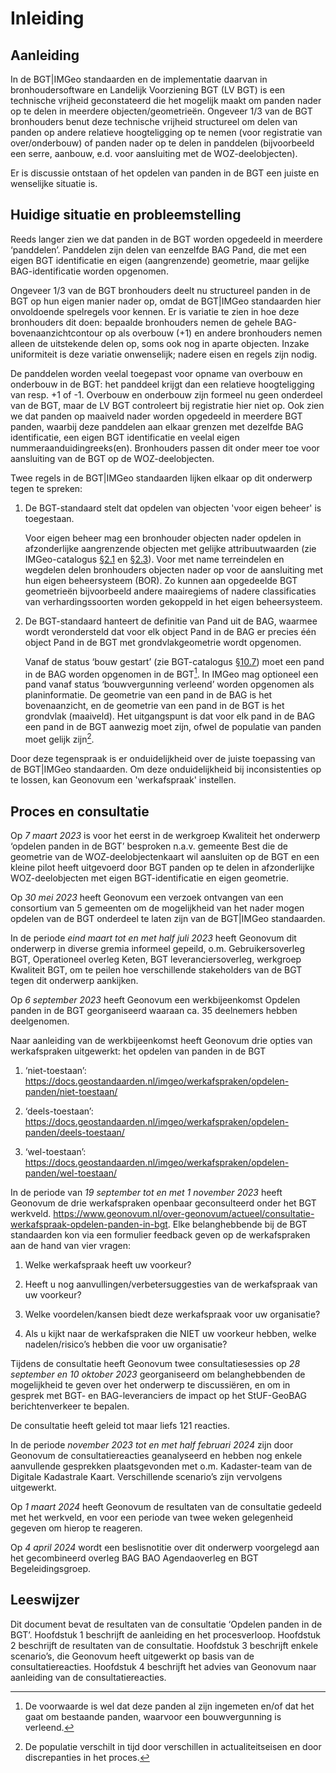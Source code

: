 # Inleiding

## Aanleiding

In de BGT\|IMGeo standaarden en de implementatie daarvan in bronhoudersoftware
en Landelijk Voorziening BGT (LV BGT) is een technische vrijheid geconstateerd
die het mogelijk maakt om panden nader op te delen in meerdere
objecten/geometrieën. Ongeveer 1/3 van de BGT bronhouders benut deze technische
vrijheid structureel om delen van panden op andere relatieve hoogteligging op te
nemen (voor registratie van over/onderbouw) of panden nader op te delen in
panddelen (bijvoorbeeld een serre, aanbouw, e.d. voor aansluiting met de
WOZ-deelobjecten).

Er is discussie ontstaan of het opdelen van panden in de BGT een juiste en
wenselijke situatie is.

## Huidige situatie en probleemstelling

Reeds langer zien we dat panden in de BGT worden opgedeeld in meerdere
‘panddelen’. Panddelen zijn delen van eenzelfde BAG Pand, die met een eigen BGT
identificatie en eigen (aangrenzende) geometrie, maar gelijke BAG-identificatie
worden opgenomen.

Ongeveer 1/3 van de BGT bronhouders deelt nu structureel panden in de BGT op hun
eigen manier nader op, omdat de BGT\|IMGeo standaarden hier onvoldoende
spelregels voor kennen. Er is variatie te zien in hoe deze bronhouders dit doen:
bepaalde bronhouders nemen de gehele BAG-bovenaanzichtcontour op als overbouw
(+1) en andere bronhouders nemen alleen de uitstekende delen op, soms ook nog in
aparte objecten. Inzake uniformiteit is deze variatie onwenselijk; nadere eisen
en regels zijn nodig.

De panddelen worden veelal toegepast voor opname van overbouw en onderbouw in de
BGT: het panddeel krijgt dan een relatieve hoogteligging van resp. +1 of -1.
Overbouw en onderbouw zijn formeel nu geen onderdeel van de BGT, maar de LV BGT
controleert bij registratie hier niet op. Ook zien we dat panden op maaiveld
nader worden opgedeeld in meerdere BGT panden, waarbij deze panddelen aan elkaar
grenzen met dezelfde BAG identificatie, een eigen BGT identificatie en veelal
eigen nummeraanduidingreeks(en). Bronhouders passen dit onder meer toe voor
aansluiting van de BGT op de WOZ-deelobjecten.

Twee regels in de BGT\|IMGeo standaarden lijken elkaar op dit onderwerp tegen te
spreken:

1.  De BGT-standaard stelt dat opdelen van objecten 'voor eigen beheer' is
    toegestaan.

    Voor eigen beheer mag een bronhouder objecten nader opdelen in afzonderlijke
    aangrenzende objecten met gelijke attribuutwaarden (zie IMGeo-catalogus
    [§2.1](https://docs.geostandaarden.nl/imgeo/catalogus/imgeo/#plus-en-beheertopografie)
    en
    [§2.3](https://docs.geostandaarden.nl/imgeo/catalogus/imgeo/#imgeo-objecten-in-de-bgt)).
    Voor met name terreindelen en wegdelen delen bronhouders objecten nader op
    voor de aansluiting met hun eigen beheersysteem (BOR). Zo kunnen aan
    opgedeelde BGT geometrieën bijvoorbeeld andere maairegiems of nadere
    classificaties van verhardingssoorten worden gekoppeld in het eigen
    beheersysteem.

2.  De BGT-standaard hanteert de definitie van Pand uit de BAG, waarmee wordt
    verondersteld dat voor elk object Pand in de BAG er precies één object Pand
    in de BGT met grondvlakgeometrie wordt opgenomen.

    Vanaf de status ‘bouw gestart’ (zie BGT-catalogus
    [§10.7](https://docs.geostandaarden.nl/imgeo/catalogus/bgt/#objectafbakening-pand-panddelen))
    moet een pand in de BAG worden opgenomen in de BGT[^1]. In IMGeo mag
    optioneel een pand vanaf status ‘bouwvergunning verleend’ worden opgenomen
    als planinformatie. De geometrie van een pand in de BAG is het
    bovenaanzicht, en de geometrie van een pand in de BGT is het grondvlak
    (maaiveld). Het uitgangspunt is dat voor elk pand in de BAG een pand in de
    BGT aanwezig moet zijn, ofwel de populatie van panden moet gelijk zijn[^2].

[^1]: De voorwaarde is wel dat deze panden al zijn ingemeten en/of dat het gaat om
    bestaande panden, waarvoor een bouwvergunning is verleend.

[^2]: De populatie verschilt in tijd door verschillen in actualiteitseisen en door
    discrepanties in het proces.

Door deze tegenspraak is er onduidelijkheid over de juiste toepassing van de
BGT\|IMGeo standaarden. Om deze onduidelijkheid bij inconsistenties op te
lossen, kan Geonovum een 'werkafspraak' instellen.

## Proces en consultatie

Op *7 maart 2023* is voor het eerst in de werkgroep Kwaliteit het onderwerp
‘opdelen panden in de BGT’ besproken n.a.v. gemeente Best die de geometrie van
de WOZ-deelobjectenkaart wil aansluiten op de BGT en een kleine pilot heeft
uitgevoerd door BGT panden op te delen in afzonderlijke WOZ-deelobjecten met
eigen BGT-identificatie en eigen geometrie.

Op *30 mei 2023* heeft Geonovum een verzoek ontvangen van een consortium van 5
gemeenten om de mogelijkheid van het nader mogen opdelen van de BGT onderdeel te
laten zijn van de BGT\|IMGeo standaarden.

In de periode *eind maart tot en met half juli 2023* heeft Geonovum dit
onderwerp in diverse gremia informeel gepeild, o.m. Gebruikersoverleg BGT,
Operationeel overleg Keten, BGT leveranciersoverleg, werkgroep Kwaliteit BGT, om
te peilen hoe verschillende stakeholders van de BGT tegen dit onderwerp
aankijken.

Op *6 september 2023* heeft Geonovum een werkbijeenkomst Opdelen panden in de
BGT georganiseerd waaraan ca. 35 deelnemers hebben deelgenomen.

Naar aanleiding van de werkbijeenkomst heeft Geonovum drie opties van
werkafspraken uitgewerkt: het opdelen van panden in de BGT

1.  ‘niet-toestaan’:
    <https://docs.geostandaarden.nl/imgeo/werkafspraken/opdelen-panden/niet-toestaan/>

2.  ‘deels-toestaan’:
    <https://docs.geostandaarden.nl/imgeo/werkafspraken/opdelen-panden/deels-toestaan/>

3.  ‘wel-toestaan’:
    <https://docs.geostandaarden.nl/imgeo/werkafspraken/opdelen-panden/wel-toestaan/>

In de periode van *19 september tot en met 1 november 2023* heeft Geonovum de
drie werkafspraken openbaar geconsulteerd onder het BGT werkveld.
<https://www.geonovum.nl/over-geonovum/actueel/consultatie-werkafspraak-opdelen-panden-in-bgt>.
Elke belanghebbende bij de BGT standaarden kon via een formulier feedback geven
op de werkafspraken aan de hand van vier vragen:

1.  Welke werkafspraak heeft uw voorkeur?

2.  Heeft u nog aanvullingen/verbetersuggesties van de werkafspraak van uw
    voorkeur?

3.  Welke voordelen/kansen biedt deze werkafspraak voor uw organisatie?

4.  Als u kijkt naar de werkafspraken die NIET uw voorkeur hebben, welke
    nadelen/risico’s hebben die voor uw organisatie?

Tijdens de consultatie heeft Geonovum twee consultatiesessies op *28 september
en 10 oktober 2023* georganiseerd om belanghebbenden de mogelijkheid te geven
over het onderwerp te discussiëren, en om in gesprek met BGT- en
BAG-leveranciers de impact op het StUF-GeoBAG berichtenverkeer te bepalen.

De consultatie heeft geleid tot maar liefs 121 reacties.

In de periode *november 2023 tot en met half februari 2024* zijn door Geonovum
de consultatiereacties geanalyseerd en hebben nog enkele aanvullende gesprekken
plaatsgevonden met o.m. Kadaster-team van de Digitale Kadastrale Kaart.
Verschillende scenario’s zijn vervolgens uitgewerkt.

Op *1 maart 2024* heeft Geonovum de resultaten van de consultatie gedeeld met
het werkveld, en voor een periode van twee weken gelegenheid gegeven om hierop
te reageren.

Op *4 april 2024* wordt een beslisnotitie over dit onderwerp voorgelegd aan het
gecombineerd overleg BAG BAO Agendaoverleg en BGT Begeleidingsgroep.

## Leeswijzer

Dit document bevat de resultaten van de consultatie ‘Opdelen panden in de BGT’.
Hoofdstuk 1 beschrijft de aanleiding en het procesverloop. Hoofdstuk 2
beschrijft de resultaten van de consultatie. Hoofdstuk 3 beschrijft enkele
scenario’s, die Geonovum heeft uitgewerkt op basis van de consultatiereacties.
Hoofdstuk 4 beschrijft het advies van Geonovum naar aanleiding van de
consultatiereacties.
